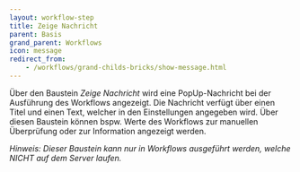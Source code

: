 ```yaml
---
layout: workflow-step
title: Zeige Nachricht
parent: Basis
grand_parent: Workflows
icon: message
redirect_from:
    - /workflows/grand-childs-bricks/show-message.html
---
```


Über den Baustein _Zeige Nachricht_ wird eine PopUp-Nachricht bei der Ausführung des Workflows angezeigt.
Die Nachricht verfügt über einen Titel und einen Text, welcher in den Einstellungen angegeben wird.
Über diesen Baustein können bspw. Werte des Workflows zur manuellen Überprüfung oder zur Information angezeigt werden.

_Hinweis: Dieser Baustein kann nur in Workflows ausgeführt werden, welche NICHT auf dem Server laufen._
